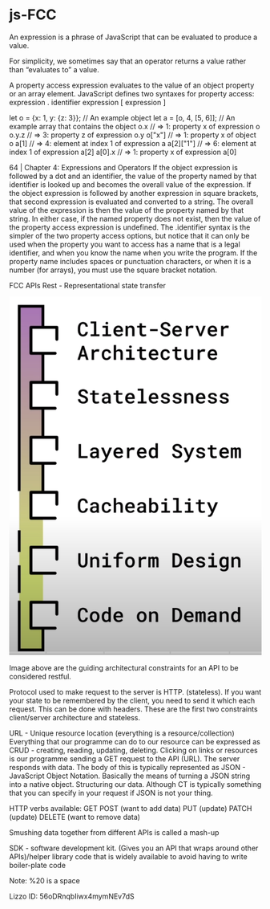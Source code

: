 # js-FCC
An expression is a phrase of JavaScript that can be evaluated
to produce a value.

For simplicity, we sometimes say that an operator returns a value
rather than “evaluates to” a value.

A property access expression evaluates to the value of an object property or an array
element. JavaScript defines two syntaxes for property access:
expression . identifier
expression [ expression ]

let o = {x: 1, y: {z: 3}}; // An example object
let a = [o, 4, [5, 6]]; // An example array that contains the object
o.x // => 1: property x of expression o
o.y.z // => 3: property z of expression o.y
o["x"] // => 1: property x of object o
a[1] // => 4: element at index 1 of expression a
a[2]["1"] // => 6: element at index 1 of expression a[2]
a[0].x // => 1: property x of expression a[0]

64 | Chapter 4: Expressions and Operators
If the object expression is followed by a dot and an identifier, the value of the property named by that
identifier is looked up and becomes the overall value of the expression. If the object expression is followed 
by another expression in square brackets, that second expression is evaluated and converted to a string. The overall
value of the expression is then the value of the property named by that string. In either case, if the named
property does not exist, then the value of the property access expression is undefined. The .identifier syntax is the
simpler of the two property access options, but notice that it can only be used when the property you want to access has
a name that is a legal identifier, and when you know the name when you write the program. If the property
name includes spaces or punctuation characters, or when it is a number (for arrays),
you must use the square bracket notation.







FCC APIs
Rest - Representational state transfer 

![Alt text](images/Screenshot%202023-01-25%20at%2007.40.43.png)

Image above are the guiding architectural constraints for an API to be considered restful.

Protocol used to make request to the server is HTTP. (stateless).
If you want your state to be remembered by the client, you need to send it which each request. This can be done with headers.
These are the first two constraints client/server architecture and stateless. 

URL - Unique resource location (everything is a resource/collection)
Everything that our programme can do to our resource can be expressed as CRUD - creating, reading, updating, deleting.
Clicking on links or resources is our programme sending a GET request to the API (URL). The server responds with data.
The body of this is typically represented as JSON - JavaScript Object Notation. Basically the means of turning a JSON
string into a native object. Structuring our data. Although CT is typically something that you can specify in your request
if JSON is not your thing.

HTTP verbs available:
GET 
POST (want to add data)
PUT (update)
PATCH (update)
DELETE (want to remove data)

Smushing data together from different APIs is called a mash-up

SDK - software development kit. (Gives you an API that wraps around other APIs)/helper library
code that is widely available to avoid having to write boiler-plate code

Note: %20 is a space

Lizzo ID: 56oDRnqbIiwx4mymNEv7dS


